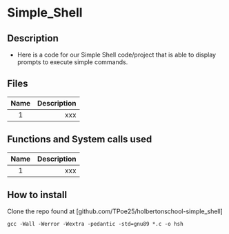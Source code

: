 # Simple_Shell
## Description

 - Here is a code for our Simple Shell code/project that is able to display prompts to execute simple commands.
## Files
| Name | Description |
|:--------:| -------------:|
| 1 | xxx |
## Functions and System calls used
| Name | Description |
|:--------:| -------------:|
| 1 |  xxx|
## How to install
Clone the repo found at [github.com/TPoe25/holbertonschool-simple_shell]
 ```
gcc -Wall -Werror -Wextra -pedantic -std=gnu89 *.c -o hsh
```
<!--stackedit_data:
eyJoaXN0b3J5IjpbMTAwMzM1OTgxMCwtMTM0MzQ5ODYsMTQwND
Q0MTMzNSwzODkzNjU3ODddfQ==
-->